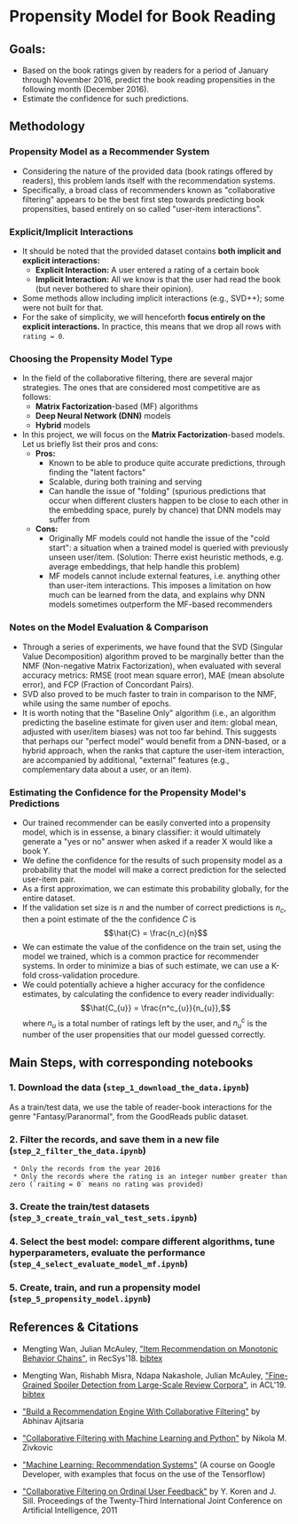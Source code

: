 # Propensity Model for Book Reading

## Goals:
 * Based on the book ratings given by readers for a period of January through November 2016, predict the book reading propensities in the following month (December 2016).
 * Estimate the confidence for such predictions.
 
## Methodology
### Propensity Model as a Recommender System
 * Considering the nature of the provided data (book ratings offered by readers), this problem lands itself with the recommendation systems.
 * Specifically, a broad class of recommenders known as "collaborative filtering" appears to be the best first step towards predicting book propensities, based entirely on so called "user-item interactions".
### Explicit/Implicit Interactions
 * It should be noted that the provided dataset contains __both implicit and explicit interactions:__
     * __Explicit Interaction:__ A user entered a rating of a certain book
     * __Implicit Interaction:__ All we know is that the user had read the book (but never bothered to share their opinion).
 * Some methods allow including implicit interactions (e.g., SVD++); some were not built for that.
 * For the sake of simplicity, we will henceforth __focus entirely on the explicit interactions.__ In practice, this means that we drop all rows with `rating = 0`.
### Choosing the Propensity Model Type
 * In the field of the collaborative filtering, there are several major strategies. The ones that are considered most competitive are as follows:
     * __Matrix Factorization__-based (MF) algorithms
     * __Deep Neural Network (DNN)__ models
     * __Hybrid__ models
 * In this project, we will focus on the __Matrix Factorization__-based models. Let us briefly list their pros and cons:
     * __Pros:__ 
         * Known to be able to produce quite accurate predictions, through finding the "latent factors"
         * Scalable, during both training and serving
         * Can handle the issue of "folding" (spurious predictions that occur when different clusters happen to be close to each other in the embedding space, purely by chance) that DNN models may suffer from
     * __Cons:__ 
         * Originally MF models could not handle the issue of the "cold start": a situation when a trained model is queried with previously unseen user/item. (Solution: Therre exist heuristic methods, e.g. average embeddings, that help handle this problem)
         * MF models cannot include external features, i.e. anything other than user-item interactions. This imposes a limitation on how much can be learned from the data, and explains why DNN models sometimes outperform the MF-based recommenders
         
### Notes on the Model Evaluation & Comparison

 * Through a series of experiments, we have found that the SVD (Singular Value Decomposition) algorithm proved to be marginally better than the NMF (Non-negative Matrix Factorization), when evaluated with several accuracy metrics: RMSE (root mean square error), MAE (mean absolute error), and FCP (Fraction of Concordant Pairs).
 * SVD also proved to be much faster to train in comparison to the NMF, while using the same number of epochs.
 * It is worth noting that the "Baseline Only" algorithm (i.e., an algorithm predicting the baseline estimate for given user and item: global mean, adjusted with user/item biases) was not too far behind. This suggests that perhaps our "perfect model" would benefit from a DNN-based, or a hybrid approach, when the ranks that capture the user-item interaction, are accompanied by additional, "external" features (e.g., complementary data about a user, or an item).
         
### Estimating the Confidence for the Propensity Model's Predictions
  * Our trained recommender can be easily converted into a propensity model, which is in essense, a binary classifier: it would ultimately generate a "yes or no" answer when asked if a reader X would like a book Y.
 * We define the confidence for the results of such propensity model as a probability that the model will make a correct prediction for the selected user-item pair.
 * As a first approximation, we can estimate this probability globally, for the entire dataset. 
 * If the validation set size is $n$ and the number of correct predictions is $n_c$, then a point estimate of the the confidence $C$ is $$\hat{C} = \frac{n_c}{n}$$
 * We can estimate the value of the confidence on the train set, using the model we trained, which is a common practice for recommender systems. In order to minimize a bias of such estimate, we can use a K-fold cross-validation procedure. 
 * We could potentially achieve a higher accuracy for the confidence estimates, by calculating the confidence to every reader individually:  $$\hat{C_{u}} = \frac{n^c_{u}}{n_{u}},$$ where $n_{u}$ is a total number of ratings left by the user, and $n^c_{u}$ is the number of the user propensities that our model guessed correctly.

## Main Steps, with corresponding notebooks

### 1. Download the data (`step_1_download_the_data.ipynb`)

As a train/test data, we use the table of reader-book interactions for the genre "Fantasy/Paranormal", from the GoodReads public dataset.

### 2. Filter the records, and save them in a new file (`step_2_filter_the_data.ipynb`)
     * Only the records from the year 2016
     * Only the records where the rating is an integer number greater than zero (`raiting = 0` means no rating was provided)
     
     
### 3. Create the train/test datasets (`step_3_create_train_val_test_sets.ipynb`)
### 4. Select the best model: compare different algorithms, tune hyperparameters, evaluate the performance (`step_4_select_evaluate_model_mf.ipynb`)
### 5. Create, train, and run a propensity model (`step_5_propensity_model.ipynb`)

## References & Citations

 * Mengting Wan, Julian McAuley, ["Item Recommendation on Monotonic Behavior Chains"](https://github.com/MengtingWan/mengtingwan.github.io/raw/master/paper/recsys18_mwan.pdf), in RecSys'18. [bibtex](https://dblp.uni-trier.de/rec/conf/recsys/WanM18.html?view=bibtex)
 
 * Mengting Wan, Rishabh Misra, Ndapa Nakashole, Julian McAuley, ["Fine-Grained Spoiler Detection from Large-Scale Review Corpora"](https://github.com/MengtingWan/mengtingwan.github.io/raw/master/paper/acl19_mwan.pdf), in ACL'19. [bibtex](https://dblp.uni-trier.de/rec/bibtex/conf/acl/WanMNM19)
 
 * ["Build a Recommendation Engine With Collaborative Filtering"](https://realpython.com/build-recommendation-engine-collaborative-filtering/) by Abhinav Ajitsaria
 
 * ["Collaborative Filtering with Machine Learning and Python"](https://rubikscode.net/2020/04/27/collaborative-filtering-with-machine-learning-and-python/) by Nikola M. Zivkovic
 
 * ["Machine Learning: Recommendation Systems"](https://developers.google.com/machine-learning/recommendation) (A course on Google Developer, with examples that focus on the use of the Tensorflow)
 
 * ["Collaborative Filtering on Ordinal User Feedback"](https://www.ijcai.org/Proceedings/13/Papers/449.pdf) by Y. Koren and J. Sill. Proceedings of the Twenty-Third International Joint Conference on Artificial Intelligence, 2011
